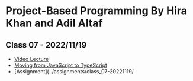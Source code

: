 # Project-Based Programming By Hira Khan and Adil Altaf

## Class 07 - 2022/11/19

- [Video Lecture](https://youtu.be/6lGNdgXYKkU)
- [Moving from JavaScript to TypeScript](https://docs.google.com/presentation/d/1d8PegahLtjalben8P8zYTX8xaJQD_UWPyCSG-m9IlGo/edit#slide=id.gc6f919934_0_0)
- [Assignment](../assignments/class_07-20221119/
